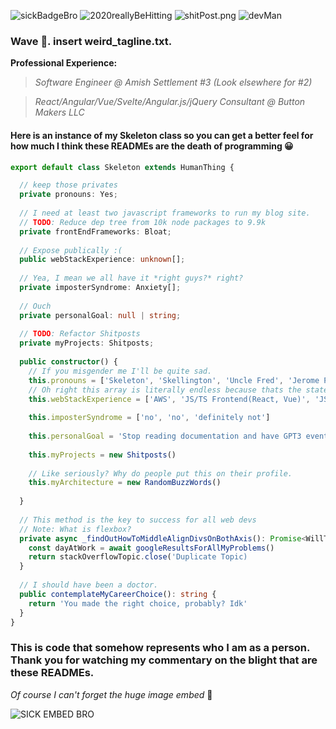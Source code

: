 ![sickBadgeBro](https://img.shields.io/badge/Taso-Build%20Failed-red) ![2020reallyBeHitting](https://img.shields.io/badge/Year%20of%202020-Build%20Failed-red) ![shitPost.png](https://img.shields.io/badge/Shitpost%20God-Passing-green) ![devMan](https://img.shields.io/badge/Skillful%20Dev-Dangerous%20Warning-yellow)

### Wave 👋. insert weird_tagline.txt.

**Professional Experience:**

>*Software Engineer @ Amish Settlement #3 (Look elsewhere for #2)*

>*React/Angular/Vue/Svelte/Angular.js/jQuery Consultant @ Button Makers LLC*

#### Here is an instance of my Skeleton class so you can get a better feel for how much I think these READMEs are the death of programming 😀
```typescript
export default class Skeleton extends HumanThing {

  // keep those privates
  private pronouns: Yes;
  
  // I need at least two javascript frameworks to run my blog site.
  // TODO: Reduce dep tree from 10k node packages to 9.9k
  private frontEndFrameworks: Bloat;
  
  // Expose publically :(
  public webStackExperience: unknown[];
  
  // Yea, I mean we all have it *right guys?* right?
  private imposterSyndrome: Anxiety[];
  
  // Ouch
  private personalGoal: null | string;
  
  // TODO: Refactor Shitposts
  private myProjects: Shitposts;
  
  public constructor() {
    // If you misgender me I'll be quite sad.
    this.pronouns = ['Skeleton', 'Skellington', 'Uncle Fred', 'Jerome Powell']
    // Oh right this array is literally endless because thats the state of Web Dev in 2020 #ThanksRecruiters
    this.webStackExperience = ['AWS', 'JS/TS Frontend(React, Vue)', 'JS/TS Backend(Express, Next) 'HTML/CSS', 'CI/CD', 'Serverless', 'Docker & Kubernetes', ...]
    
    this.imposterSyndrome = ['no', 'no', 'definitely not']
    
    this.personalGoal = 'Stop reading documentation and have GPT3 eventually take my job'
    
    this.myProjects = new Shitposts()
    
    // Like seriously? Why do people put this on their profile.
    this.myArchitecture = new RandomBuzzWords()
    
  }
  
  // This method is the key to success for all web devs
  // Note: What is flexbox?
  private async _findOutHowToMiddleAlignDivsOnBothAxis(): Promise<WillToProgram> {
    const dayAtWork = await googleResultsForAllMyProblems()
    return stackOverflowTopic.close('Duplicate Topic)
  }
  
  // I should have been a doctor.
  public contemplateMyCareerChoice(): string {
    return 'You made the right choice, probably? Idk'
  }
}
```

### This is code that somehow represents who I am as a person. Thank you for watching my commentary on the blight that are these READMEs.

*Of course I can't forget the huge image embed* 🤦‍

![SICK EMBED BRO](https://repository-images.githubusercontent.com/296122398/ec6f6780-f908-11ea-8baa-da3843073676)

